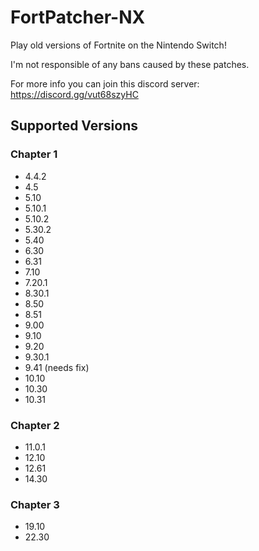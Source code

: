 # FortPatcher-NX

Play old versions of Fortnite on the Nintendo Switch!

I'm not responsible of any bans caused by these patches.

For more info you can join this discord server: https://discord.gg/vut68szyHC

## Supported Versions

### Chapter 1

- 4.4.2
- 4.5
- 5.10
- 5.10.1
- 5.10.2
- 5.30.2
- 5.40
- 6.30
- 6.31
- 7.10
- 7.20.1
- 8.30.1
- 8.50
- 8.51
- 9.00
- 9.10
- 9.20
- 9.30.1
- 9.41 (needs fix)
- 10.10
- 10.30
- 10.31

### Chapter 2

- 11.0.1
- 12.10
- 12.61
- 14.30

### Chapter 3

- 19.10
- 22.30
